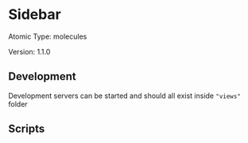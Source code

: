 # Sidebar

Atomic Type: molecules

Version: 1.1.0

## Development

Development servers can be started and should all exist inside `"views"` folder

## Scripts
